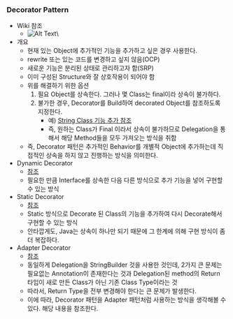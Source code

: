 ### Decorator Pattern
- Wiki 참조
    - ![Alt Text](./image/DecoratorPatternWiki.png)\
- 개요
    - 현재 있는 Object에 추가적인 기능을 추가하고 싶은 경우 사용한다.
    - rewrite 또는 있는 코드를 변경하고 싶지 않음(OCP)
    - 새로운 기능은 분리된 상태로 관리하고자 함(SRP)
    - 이미 구성된 Structure와 잘 상호작용이 되어야 함
    - 위를 해결하기 위한 옵션
        1. 필요 Object를 상속한다. 그러나 몇 Class는 final이라 상속이 불가하다.
        2. 불가한 경우, Decorator를 Build하여 decorated Object를 참조하도록 지정한다.
            - 예) <a href="https://github.com/hongjw1991/Java-DataStructure-Algorithm-DesignPattern/blob/master/design_pattern/structural/decorator/StringDecorator.java">String Class 기능 추가 참조</a>
            - 즉, 원하는 Class가 Final 이라서 상속이 불가하므로 Delegation을 통해서 해당 Method들을 모두 가져오는 방식을 취함
    - 즉, Decorator 패턴은 추가적인 Behavior를 개별적 Object에 추가하는데 직접적인 상속을 하지 않고 진행하는 방식을 의미한다.
- Dynamic Decorator
    - <a href="https://github.com/hongjw1991/Java-DataStructure-Algorithm-DesignPattern/blob/master/design_pattern/structural/decorator/DynamicDecorator.java">참조</a>
    - 필요한 만큼 Interface를 상속한 다음 다른 방식으로 추가 기능을 넣어 구현할 수 있는 방식
- Static Decorator
    - <a href="https://github.com/hongjw1991/Java-DataStructure-Algorithm-DesignPattern/blob/master/design_pattern/structural/decorator/StaticDecorator.java">참조</a>
    - Static 방식으로 Decorate 된 Class의 기능을 추가하여 다시 Decorate해서 구현할 수 있는 방식
    - 안타깝게도, Java는 상속이 하나만 되기 때문에 그 한계에 의해 구현 방식이 좀 더 복잡하다.
- Adapter Decorator
    - <a href="https://github.com/hongjw1991/Java-DataStructure-Algorithm-DesignPattern/blob/master/design_pattern/structural/decorator/AdapterDecorator.java">참조</a>
    - 동일하게 Delegation을 StringBuilder 것을 사용한 것인데, 2가지 큰 문제는 필요없는 Annotation이 존재한다는 것과 Delegation된 method의 Return 타입이 새로 만든 Class가 아닌 기존 Class Type이라는 것
    - 따라서, Return Type을 전부 변경해야 한다는 큰 문제가 발생한다.
    - 이에 따라, Decorator 패턴을 Adapter 패턴처럼 사용하는 방식을 생각해볼 수 있다. 해당 내용을 참조한다.